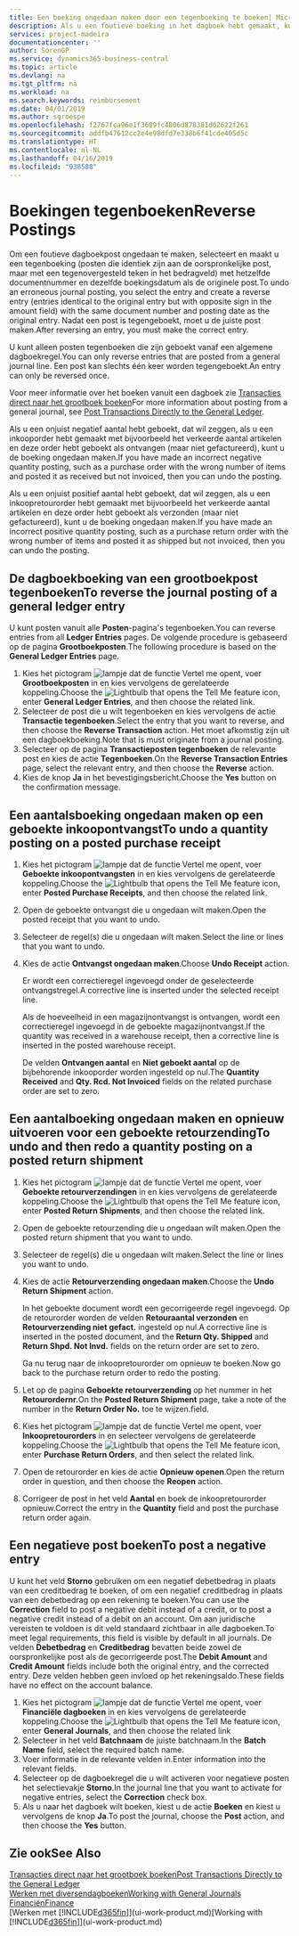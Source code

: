 ```yaml
---
title: Een boeking ongedaan maken door een tegenboeking te boeken| Microsoft Docs
description: Als u een foutieve boeking in het dagboek hebt gemaakt, kunt u vervolgens de functie Transactie tegenboeken gebruiken om de boeking ongedaan te maken met de juiste audittrail.
services: project-madeira
documentationcenter: ''
author: SorenGP
ms.service: dynamics365-business-central
ms.topic: article
ms.devlang: na
ms.tgt_pltfrm: na
ms.workload: na
ms.search.keywords: reimbursement
ms.date: 04/01/2019
ms.author: sgroespe
ms.openlocfilehash: f2767fca96e1f3689fc4806d878381d02622f261
ms.sourcegitcommit: addfb47612cc2e4e98dfd7e338b6f41cde405d5c
ms.translationtype: HT
ms.contentlocale: nl-NL
ms.lasthandoff: 04/16/2019
ms.locfileid: "938588"
---
```

# <a name="reverse-postings"></a><span data-ttu-id="b6e61-103">Boekingen tegenboeken</span><span class="sxs-lookup"><span data-stu-id="b6e61-103">Reverse Postings</span></span>
<span data-ttu-id="b6e61-104">Om een foutieve dagboekpost ongedaan te maken, selecteert en maakt u een tegenboeking (posten die identiek zijn aan de oorspronkelijke post, maar met een tegenovergesteld teken in het bedragveld) met hetzelfde documentnummer en dezelfde boekingsdatum als de originele post.</span><span class="sxs-lookup"><span data-stu-id="b6e61-104">To undo an erroneous journal posting, you select the entry and create a reverse entry (entries identical to the original entry but with opposite sign in the amount field) with the same document number and posting date as the original entry.</span></span> <span data-ttu-id="b6e61-105">Nadat een post is tegengeboekt, moet u de juiste post maken.</span><span class="sxs-lookup"><span data-stu-id="b6e61-105">After reversing an entry, you must make the correct entry.</span></span>

<span data-ttu-id="b6e61-106">U kunt alleen posten tegenboeken die zijn geboekt vanaf een algemene dagboekregel.</span><span class="sxs-lookup"><span data-stu-id="b6e61-106">You can only reverse entries that are posted from a general journal line.</span></span> <span data-ttu-id="b6e61-107">Een post kan slechts één keer worden tegengeboekt.</span><span class="sxs-lookup"><span data-stu-id="b6e61-107">An entry can only be reversed once.</span></span>

<span data-ttu-id="b6e61-108">Voor meer informatie over het boeken vanuit een dagboek zie [Transacties direct naar het grootboek boeken](finance-how-post-transactions-directly.md)</span><span class="sxs-lookup"><span data-stu-id="b6e61-108">For more information about posting from a general journal, see [Post Transactions Directly to the General Ledger](finance-how-post-transactions-directly.md).</span></span>

<span data-ttu-id="b6e61-109">Als u een onjuist negatief aantal hebt geboekt, dat wil zeggen, als u een inkooporder hebt gemaakt met bijvoorbeeld het verkeerde aantal artikelen en deze order hebt geboekt als ontvangen (maar niet gefactureerd), kunt u de boeking ongedaan maken.</span><span class="sxs-lookup"><span data-stu-id="b6e61-109">If you have made an incorrect negative quantity posting, such as a purchase order with the wrong number of items and posted it as received but not invoiced, then you can undo the posting.</span></span>

<span data-ttu-id="b6e61-110">Als u een onjuist positief aantal hebt geboekt, dat wil zeggen, als u een inkoopretourorder hebt gemaakt met bijvoorbeeld het verkeerde aantal artikelen en deze order hebt geboekt als verzonden (maar niet gefactureerd), kunt u de boeking ongedaan maken.</span><span class="sxs-lookup"><span data-stu-id="b6e61-110">If you have made an incorrect positive quantity posting, such as a purchase return order with the wrong number of items and posted it as shipped but not invoiced, then you can undo the posting.</span></span>   

## <a name="to-reverse-the-journal-posting-of-a-general-ledger-entry"></a><span data-ttu-id="b6e61-111">De dagboekboeking van een grootboekpost tegenboeken</span><span class="sxs-lookup"><span data-stu-id="b6e61-111">To reverse the journal posting of a general ledger entry</span></span>
<span data-ttu-id="b6e61-112">U kunt posten vanuit alle **Posten**-pagina's tegenboeken.</span><span class="sxs-lookup"><span data-stu-id="b6e61-112">You can reverse entries from all **Ledger Entries** pages.</span></span> <span data-ttu-id="b6e61-113">De volgende procedure is gebaseerd op de pagina **Grootboekposten**.</span><span class="sxs-lookup"><span data-stu-id="b6e61-113">The following procedure is based on the **General Ledger Entries** page.</span></span>
1. <span data-ttu-id="b6e61-114">Kies het pictogram ![lampje dat de functie Vertel me opent](media/ui-search/search_small.png "Vertel me wat u wilt doen"), voer **Grootboekposten** in en kies vervolgens de gerelateerde koppeling.</span><span class="sxs-lookup"><span data-stu-id="b6e61-114">Choose the ![Lightbulb that opens the Tell Me feature](media/ui-search/search_small.png "Tell me what you want to do") icon, enter **General Ledger Entries**, and then choose the related link.</span></span>
2. <span data-ttu-id="b6e61-115">Selecteer de post die u wilt tegenboeken en kies vervolgens de actie **Transactie tegenboeken**.</span><span class="sxs-lookup"><span data-stu-id="b6e61-115">Select the entry that you want to reverse, and then choose the **Reverse Transaction** action.</span></span> <span data-ttu-id="b6e61-116">Het moet afkomstig zijn uit een dagboekboeking.</span><span class="sxs-lookup"><span data-stu-id="b6e61-116">Note that is must originate from a journal posting.</span></span>
3. <span data-ttu-id="b6e61-117">Selecteer op de pagina **Transactieposten tegenboeken** de relevante post en kies de actie **Tegenboeken**.</span><span class="sxs-lookup"><span data-stu-id="b6e61-117">On the **Reverse Transaction Entries** page, select the relevant entry, and then choose the **Reverse** action.</span></span>
4. <span data-ttu-id="b6e61-118">Kies de knop **Ja** in het bevestigingsbericht.</span><span class="sxs-lookup"><span data-stu-id="b6e61-118">Choose the **Yes** button on the confirmation message.</span></span>

## <a name="to-undo-a-quantity-posting-on-a-posted-purchase-receipt"></a><span data-ttu-id="b6e61-119">Een aantalsboeking ongedaan maken op een geboekte inkoopontvangst</span><span class="sxs-lookup"><span data-stu-id="b6e61-119">To undo a quantity posting on a posted purchase receipt</span></span>  

1.  <span data-ttu-id="b6e61-120">Kies het pictogram ![lampje dat de functie Vertel me opent](media/ui-search/search_small.png "Vertel me wat u wilt doen"), voer **Geboekte inkoopontvangsten** in en kies vervolgens de gerelateerde koppeling.</span><span class="sxs-lookup"><span data-stu-id="b6e61-120">Choose the ![Lightbulb that opens the Tell Me feature](media/ui-search/search_small.png "Tell me what you want to do") icon, enter **Posted Purchase Receipts**, and then choose the related link.</span></span>  
2.  <span data-ttu-id="b6e61-121">Open de geboekte ontvangst die u ongedaan wilt maken.</span><span class="sxs-lookup"><span data-stu-id="b6e61-121">Open the posted receipt that you want to undo.</span></span>  
3.  <span data-ttu-id="b6e61-122">Selecteer de regel(s) die u ongedaan wilt maken.</span><span class="sxs-lookup"><span data-stu-id="b6e61-122">Select the line or lines that you want to undo.</span></span>  
4.  <span data-ttu-id="b6e61-123">Kies de actie **Ontvangst ongedaan maken**.</span><span class="sxs-lookup"><span data-stu-id="b6e61-123">Choose **Undo Receipt** action.</span></span>

    <span data-ttu-id="b6e61-124">Er wordt een correctieregel ingevoegd onder de geselecteerde ontvangstregel.</span><span class="sxs-lookup"><span data-stu-id="b6e61-124">A corrective line is inserted under the selected receipt line.</span></span>  

    <span data-ttu-id="b6e61-125">Als de hoeveelheid in een magazijnontvangst is ontvangen, wordt een correctieregel ingevoegd in de geboekte magazijnontvangst.</span><span class="sxs-lookup"><span data-stu-id="b6e61-125">If the quantity was received in a warehouse receipt, then a corrective line is inserted in the posted warehouse receipt.</span></span>  

    <span data-ttu-id="b6e61-126">De velden **Ontvangen aantal** en **Niet geboekt aantal** op de bijbehorende inkooporder worden ingesteld op nul.</span><span class="sxs-lookup"><span data-stu-id="b6e61-126">The **Quantity Received** and **Qty. Rcd. Not Invoiced** fields on the related purchase order are set to zero.</span></span>

## <a name="to-undo-and-then-redo-a-quantity-posting-on-a-posted-return-shipment"></a><span data-ttu-id="b6e61-127">Een aantalboeking ongedaan maken en opnieuw uitvoeren voor een geboekte retourzending</span><span class="sxs-lookup"><span data-stu-id="b6e61-127">To undo and then redo a quantity posting on a posted return shipment</span></span>

1.  <span data-ttu-id="b6e61-128">Kies het pictogram ![lampje dat de functie Vertel me opent](media/ui-search/search_small.png "Vertel me wat u wilt doen"), voer **Geboekte retourverzendingen** in en kies vervolgens de gerelateerde koppeling.</span><span class="sxs-lookup"><span data-stu-id="b6e61-128">Choose the ![Lightbulb that opens the Tell Me feature](media/ui-search/search_small.png "Tell me what you want to do") icon, enter **Posted Return Shipments**, and then choose the related link.</span></span>  
2.  <span data-ttu-id="b6e61-129">Open de geboekte retourzending die u ongedaan wilt maken.</span><span class="sxs-lookup"><span data-stu-id="b6e61-129">Open the posted return shipment that you want to undo.</span></span>
3. <span data-ttu-id="b6e61-130">Selecteer de regel(s) die u ongedaan wilt maken.</span><span class="sxs-lookup"><span data-stu-id="b6e61-130">Select the line or lines you want to undo.</span></span>  

4.  <span data-ttu-id="b6e61-131">Kies de actie **Retourverzending ongedaan maken**.</span><span class="sxs-lookup"><span data-stu-id="b6e61-131">Choose the **Undo Return Shipment** action.</span></span>  

    <span data-ttu-id="b6e61-132">In het geboekte document wordt een gecorrigeerde regel ingevoegd. Op de retourorder worden de velden **Retouraantal verzonden** en **Retourverzending niet gefact.** ingesteld op nul.</span><span class="sxs-lookup"><span data-stu-id="b6e61-132">A corrective line is inserted in the posted document, and the **Return Qty. Shipped** and **Return Shpd. Not Invd.** fields on the return order are set to zero.</span></span>  

    <span data-ttu-id="b6e61-133">Ga nu terug naar de inkoopretourorder om opnieuw te boeken.</span><span class="sxs-lookup"><span data-stu-id="b6e61-133">Now go back to the purchase return order to redo the posting.</span></span>  

5.  <span data-ttu-id="b6e61-134">Let op de pagina **Geboekte retourverzending** op het nummer in het **Retourordernr.**</span><span class="sxs-lookup"><span data-stu-id="b6e61-134">On the **Posted Return Shipment** page, take a note of the number in the **Return Order No.**</span></span> <span data-ttu-id="b6e61-135">toe te wijzen.</span><span class="sxs-lookup"><span data-stu-id="b6e61-135">field.</span></span>  
6.  <span data-ttu-id="b6e61-136">Kies het pictogram ![lampje dat de functie Vertel me opent](media/ui-search/search_small.png "Vertel me wat u wilt doen"), voer **Inkoopretourorders** in en selecteer vervolgens de gerelateerde koppeling.</span><span class="sxs-lookup"><span data-stu-id="b6e61-136">Choose the ![Lightbulb that opens the Tell Me feature](media/ui-search/search_small.png "Tell me what you want to do") icon, enter **Purchase Return Orders**, and then select the related link.</span></span>  
7.  <span data-ttu-id="b6e61-137">Open de retourorder en kies de actie **Opnieuw openen**.</span><span class="sxs-lookup"><span data-stu-id="b6e61-137">Open the return order in question, and then choose the **Reopen** action.</span></span>  
8.  <span data-ttu-id="b6e61-138">Corrigeer de post in het veld **Aantal** en boek de inkoopretourorder opnieuw.</span><span class="sxs-lookup"><span data-stu-id="b6e61-138">Correct the entry in the **Quantity** field and post the purchase return order again.</span></span>  

## <a name="to-post-a-negative-entry"></a><span data-ttu-id="b6e61-139">Een negatieve post boeken</span><span class="sxs-lookup"><span data-stu-id="b6e61-139">To post a negative entry</span></span>  
<span data-ttu-id="b6e61-140">U kunt het veld **Storno** gebruiken om een negatief debetbedrag in plaats van een creditbedrag te boeken, of om een negatief creditbedrag in plaats van een debetbedrag op een rekening te boeken.</span><span class="sxs-lookup"><span data-stu-id="b6e61-140">You can use the **Correction** field to post a negative debit instead of a credit, or to post a negative credit instead of a debit on an account.</span></span> <span data-ttu-id="b6e61-141">Om aan juridische vereisten te voldoen is dit veld standaard zichtbaar in alle dagboeken.</span><span class="sxs-lookup"><span data-stu-id="b6e61-141">To meet legal requirements, this field is visible by default in all journals.</span></span> <span data-ttu-id="b6e61-142">De velden **Debetbedrag** en **Creditbedrag** bevatten beide zowel de oorspronkelijke post als de gecorrigeerde post.</span><span class="sxs-lookup"><span data-stu-id="b6e61-142">The **Debit Amount** and **Credit Amount** fields include both the original entry, and the corrected entry.</span></span> <span data-ttu-id="b6e61-143">Deze velden hebben geen invloed op het rekeningsaldo.</span><span class="sxs-lookup"><span data-stu-id="b6e61-143">These fields have no effect on the account balance.</span></span>  

1.  <span data-ttu-id="b6e61-144">Kies het pictogram ![lampje dat de functie Vertel me opent](media/ui-search/search_small.png "Vertel me wat u wilt doen"), voer **Financiële dagboeken** in en kies vervolgens de gerelateerde koppeling.</span><span class="sxs-lookup"><span data-stu-id="b6e61-144">Choose the ![Lightbulb that opens the Tell Me feature](media/ui-search/search_small.png "Tell me what you want to do") icon, enter **General Journals**, and then choose the related link</span></span>  
2.  <span data-ttu-id="b6e61-145">Selecteer in het veld **Batchnaam** de juiste batchnaam.</span><span class="sxs-lookup"><span data-stu-id="b6e61-145">In the **Batch Name** field, select the required batch name.</span></span>  
3.  <span data-ttu-id="b6e61-146">Voer informatie in de relevante velden in.</span><span class="sxs-lookup"><span data-stu-id="b6e61-146">Enter information into the relevant fields.</span></span>  
4.  <span data-ttu-id="b6e61-147">Selecteer op de dagboekregel die u wilt activeren voor negatieve posten het selectievakje **Storno**.</span><span class="sxs-lookup"><span data-stu-id="b6e61-147">In the journal line that you want to activate for negative entries, select the **Correction** check box.</span></span>  
5.  <span data-ttu-id="b6e61-148">Als u naar het dagboek wilt boeken, kiest u de actie **Boeken** en kiest u vervolgens de knop **Ja**.</span><span class="sxs-lookup"><span data-stu-id="b6e61-148">To post the journal, choose the **Post** action, and then choose the **Yes** button.</span></span>

## <a name="see-also"></a><span data-ttu-id="b6e61-149">Zie ook</span><span class="sxs-lookup"><span data-stu-id="b6e61-149">See Also</span></span>
[<span data-ttu-id="b6e61-150">Transacties direct naar het grootboek boeken</span><span class="sxs-lookup"><span data-stu-id="b6e61-150">Post Transactions Directly to the General Ledger</span></span>](finance-how-post-transactions-directly.md)  
[<span data-ttu-id="b6e61-151">Werken met diversendagboeken</span><span class="sxs-lookup"><span data-stu-id="b6e61-151">Working with General Journals</span></span>](ui-work-general-journals.md)  
[<span data-ttu-id="b6e61-152">Financiën</span><span class="sxs-lookup"><span data-stu-id="b6e61-152">Finance</span></span>](finance.md)  
<span data-ttu-id="b6e61-153">[Werken met [!INCLUDE[d365fin](includes/d365fin_md.md)]](ui-work-product.md)</span><span class="sxs-lookup"><span data-stu-id="b6e61-153">[Working with [!INCLUDE[d365fin](includes/d365fin_md.md)]](ui-work-product.md)</span></span>  
